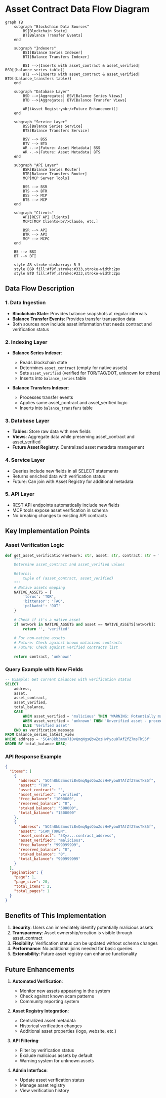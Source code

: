 # Asset Contract Data Flow Diagram

```mermaid
graph TB
    subgraph "Blockchain Data Sources"
        BS[Blockchain State]
        BT[Balance Transfer Events]
    end

    subgraph "Indexers"
        BSI[Balance Series Indexer]
        BTI[Balance Transfers Indexer]
        
        BSI -->|Inserts with asset_contract & asset_verified| BSD[(balance_series table)]
        BTI -->|Inserts with asset_contract & asset_verified| BTD[(balance_transfers table)]
    end

    subgraph "Database Layer"
        BSD -->|Aggregates| BSV[Balance Series Views]
        BTD -->|Aggregates| BTV[Balance Transfer Views]
        
        AR[(Asset Registry<br/>Future Enhancement)]
    end

    subgraph "Service Layer"
        BSS[Balance Series Service]
        BTS[Balance Transfers Service]
        
        BSV --> BSS
        BTV --> BTS
        AR -.->|Future: Asset Metadata| BSS
        AR -.->|Future: Asset Metadata| BTS
    end

    subgraph "API Layer"
        BSR[Balance Series Router]
        BTR[Balance Transfers Router]
        MCP[MCP Server Tools]
        
        BSS --> BSR
        BTS --> BTR
        BSS --> MCP
        BTS --> MCP
    end

    subgraph "Clients"
        API[REST API Clients]
        MCPC[MCP Clients<br/>Claude, etc.]
        
        BSR --> API
        BTR --> API
        MCP --> MCPC
    end

    BS --> BSI
    BT --> BTI

    style AR stroke-dasharray: 5 5
    style BSD fill:#f9f,stroke:#333,stroke-width:2px
    style BTD fill:#f9f,stroke:#333,stroke-width:2px
```

## Data Flow Description

### 1. Data Ingestion
- **Blockchain State**: Provides balance snapshots at regular intervals
- **Balance Transfer Events**: Provides transfer transaction data
- Both sources now include asset information that needs contract and verification status

### 2. Indexing Layer
- **Balance Series Indexer**: 
  - Reads blockchain state
  - Determines `asset_contract` (empty for native assets)
  - Sets `asset_verified` (verified for TOR/TAO/DOT, unknown for others)
  - Inserts into `balance_series` table

- **Balance Transfers Indexer**:
  - Processes transfer events
  - Applies same asset_contract and asset_verified logic
  - Inserts into `balance_transfers` table

### 3. Database Layer
- **Tables**: Store raw data with new fields
- **Views**: Aggregate data while preserving asset_contract and asset_verified
- **Future Asset Registry**: Centralized asset metadata management

### 4. Service Layer
- Queries include new fields in all SELECT statements
- Returns enriched data with verification status
- Future: Can join with Asset Registry for additional metadata

### 5. API Layer
- REST API endpoints automatically include new fields
- MCP tools expose asset verification in schema
- No breaking changes to existing API contracts

## Key Implementation Points

### Asset Verification Logic

```python
def get_asset_verification(network: str, asset: str, contract: str = '') -> tuple[str, str]:
    """
    Determine asset_contract and asset_verified values
    
    Returns:
        tuple of (asset_contract, asset_verified)
    """
    # Native assets mapping
    NATIVE_ASSETS = {
        'torus': 'TOR',
        'bittensor': 'TAO',
        'polkadot': 'DOT'
    }
    
    # Check if it's a native asset
    if network in NATIVE_ASSETS and asset == NATIVE_ASSETS[network]:
        return '', 'verified'
    
    # For non-native assets
    # Future: Check against known malicious contracts
    # Future: Check against verified contracts list
    
    return contract, 'unknown'
```

### Query Example with New Fields

```sql
-- Example: Get current balances with verification status
SELECT 
    address,
    asset,
    asset_contract,
    asset_verified,
    total_balance,
    CASE 
        WHEN asset_verified = 'malicious' THEN 'WARNING: Potentially malicious asset'
        WHEN asset_verified = 'unknown' THEN 'Unverified asset - proceed with caution'
        ELSE 'Verified asset'
    END as verification_message
FROM balance_series_latest_view
WHERE address = '5C4n8kb3mno7i8vQmqNgsQbwZozHvPyou8TAfZfZ7msTkS5f'
ORDER BY total_balance DESC;
```

### API Response Example

```json
{
  "items": [
    {
      "address": "5C4n8kb3mno7i8vQmqNgsQbwZozHvPyou8TAfZfZ7msTkS5f",
      "asset": "TOR",
      "asset_contract": "",
      "asset_verified": "verified",
      "free_balance": "1000000",
      "reserved_balance": "0",
      "staked_balance": "500000",
      "total_balance": "1500000"
    },
    {
      "address": "5C4n8kb3mno7i8vQmqNgsQbwZozHvPyou8TAfZfZ7msTkS5f",
      "asset": "SCAM_TOKEN",
      "asset_contract": "5Xyz...contract_address",
      "asset_verified": "malicious",
      "free_balance": "999999999",
      "reserved_balance": "0",
      "staked_balance": "0",
      "total_balance": "999999999"
    }
  ],
  "pagination": {
    "page": 1,
    "page_size": 20,
    "total_items": 2,
    "total_pages": 1
  }
}
```

## Benefits of This Implementation

1. **Security**: Users can immediately identify potentially malicious assets
2. **Transparency**: Asset ownership/creation is visible through asset_contract
3. **Flexibility**: Verification status can be updated without schema changes
4. **Performance**: No additional joins needed for basic queries
5. **Extensibility**: Future asset registry can enhance functionality

## Future Enhancements

1. **Automated Verification**:
   - Monitor new assets appearing in the system
   - Check against known scam patterns
   - Community reporting system

2. **Asset Registry Integration**:
   - Centralized asset metadata
   - Historical verification changes
   - Additional asset properties (logo, website, etc.)

3. **API Filtering**:
   - Filter by verification status
   - Exclude malicious assets by default
   - Warning system for unknown assets

4. **Admin Interface**:
   - Update asset verification status
   - Manage asset registry
   - View verification history
